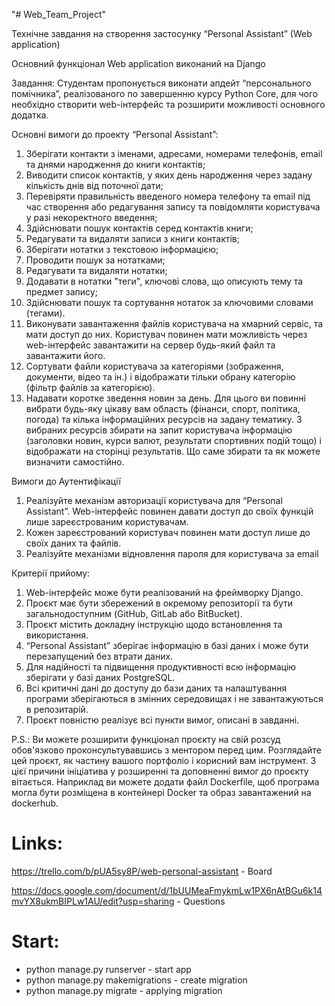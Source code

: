 "# Web_Team_Project" 

Технічне завдання на створення застосунку “Personal Assistant” (Web application)

Основний функціонал Web application виконаний на Django

Завдання:
Студентам пропонується виконати апдейт “персонального помічника”, реалізованого по завершенню курсу Python Core,  для чого необхідно створити web-інтерфейс та розширити можливості основного додатка.

Основні вимоги до проекту “Personal Assistant”:

1.	Зберігати контакти з іменами, адресами, номерами телефонів, email та днями народження до книги контактів;
2.	Виводити список контактів, у яких день народження через задану кількість днів від поточної дати;
3.	Перевіряти правильність введеного номера телефону та email під час створення або редагування запису та повідомляти користувача у разі некоректного введення;
4.	Здійснювати пошук контактів серед контактів книги;
5.	Редагувати та видаляти записи з книги контактів;
6.	Зберігати нотатки з текстовою інформацією;
7.	Проводити пошук за нотатками;
8.	Редагувати та видаляти нотатки;
9.	Додавати в нотатки "теги", ключові слова, що описують тему та предмет запису;
10.	Здійснювати пошук та сортування нотаток за ключовими словами (тегами).
11.	Виконувати завантаження файлів користувача на хмарний сервіс, та мати доступ до них. Користувач повинен мати можливість через web-інтерфейс завантажити на сервер будь-який файл та завантажити його.
12.	Сортувати файли користувача за категоріями (зображення, документи, відео та ін.) і відображати тільки обрану категорію (фільтр файлів за категорією).
13.	Надавати коротке зведення новин за день. Для цього ви повинні вибрати будь-яку цікаву вам область (фінанси, спорт, політика, погода) та кілька інформаційних ресурсів на задану тематику. З вибраних ресурсів збирати на запит користувача інформацію (заголовки новин, курси валют, результати спортивних подій тощо) і відображати на сторінці результатів. Що саме збирати та як можете визначити самостійно.

Вимоги до Аутентифікації

1.	Реалізуйте механізм авторизації користувача для “Personal Assistant”. Web-інтерфейс повинен давати доступ до своїх функцій лише зареєстрованим користувачам. 
2.	Кожен зареєстрований користувач повинен мати доступ лише до своїх даних та файлів. 
3.	Реалізуйте механізми відновлення пароля для користувача за email


Критерії прийому:

1.	Web-інтерфейс може бути реалізований на фреймворку Django.
2.	Проєкт має бути збережений в окремому репозиторії та бути загальнодоступним (GitHub, GitLab або BitBucket).
3.	Проєкт містить докладну інструкцію щодо встановлення та використання.
4.	“Personal Assistant” зберігає інформацію в базі даних і може бути перезапущений без втрати даних.
5.	Для надійності та підвищення продуктивності всю інформацію зберігати у базі даних PostgreSQL.
6.	Всі критичні дані до доступу до бази даних та налаштування програми зберігаються в змінних середовищах і не завантажуються в репозитарій.
7.	Проєкт повністю реалізує всі пункти вимог, описані в завданні.

P.S.: Ви можете розширити функціонал проєкту на свій розсуд обов'язково проконсультувавшись з ментором перед цим. Розглядайте цей проєкт, як частину вашого портфоліо і корисний вам інструмент. З цієї причини ініціатива у розширенні та доповненні вимог до проєкту вітається. Наприклад ви можете додати файл Dockerfile, щоб програма могла бути розміщена в контейнері Docker та образ завантажений на dockerhub.


# Links:

https://trello.com/b/pUA5sy8P/web-personal-assistant - Board

https://docs.google.com/document/d/1bUUMeaFmykmLw1PX6nAtBGu6k14mvYX8ukmBIPLw1AU/edit?usp=sharing - Questions



# Start:
- python manage.py runserver - start app
- python manage.py makemigrations  - create migration
- python manage.py migrate - applying migration